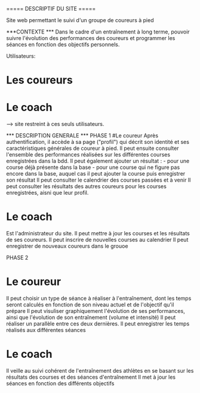 ===== DESCRIPTIF DU SITE =====

Site web permettant le suivi d'un groupe de coureurs à pied

***CONTEXTE ***
Dans le cadre d'un entraînement à long terme, pouvoir suivre l'évolution des performances des coureurs et programmer les séances en fonction des objectifs personnels.

Utilisateurs: 
# Les coureurs
# Le coach

--> site restreint à ces seuls utilisateurs.

*** DESCRIPTION GENERALE ***
PHASE 1
#Le coureur
Après authentification, il accède à sa page ("profil") qui décrit son identité et ses caractéristiques générales de coureur à pied.
Il peut ensuite consulter l'ensemble des performances réalisées sur les différentes courses enregistrées dans la bdd.
Il peut également ajouter un résultat :
	- pour une course déjà présente dans la base
	- pour une course qui ne figure pas encore dans la base, auquel cas il peut ajouter la course puis enregistrer son résultat
Il peut consulter le calendrier des courses passées et à venir
Il peut consulter les résultats des autres coureurs pour les courses enregistrées, aisni que leur profil.

# Le coach
Est l'administrateur du site. 
Il peut mettre à jour les courses et les résultats de ses coureurs.
Il peut inscrire de nouvelles courses au calendrier
Il peut enregistrer de nouveaux coureurs dans le grouoe

PHASE 2
# Le coureur
Il peut choisir un type de séance à réaliser à l'entraînement, dont les temps seront calculés en fonction de son niveau actuel et de l'objectif qu'il prépare
Il peut visuliser graphiquement l'évolution de ses performances, ainsi que l'évolution de son entraînement (volume et intensité)
Il peut réaliser un parallèle entre ces deux dernières.
Il peut enregistrer les temps réalisés aux différentes séances

# Le coach
Il veille au suivi cohérent de l'entraînement des athlètes en se basant sur les résultats des courses et des séances d'entraînement
Il met à jour les séances en fonction des différents objectifs


